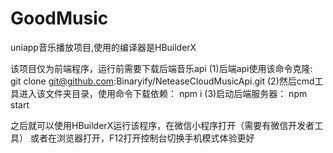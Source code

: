 # GoodMusic
uniapp音乐播放项目,使用的编译器是HBuilderX

该项目仅为前端程序，运行前需要下载后端音乐api
(1)后端api使用该命令克隆: git clone git@github.com:Binaryify/NeteaseCloudMusicApi.git 
(2)然后cmd工具进入该文件夹目录，使用命令下载依赖： npm i 
(3)启动后端服务器： npm start

之后就可以使用HBuilderX运行该程序，在微信小程序打开（需要有微信开发者工具）
或者在浏览器打开，F12打开控制台切换手机模式体验更好
